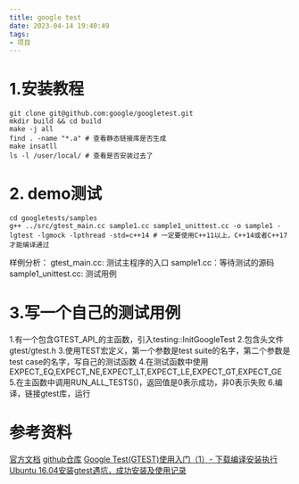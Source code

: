 ```yaml
---
title: google test
date: 2023-04-14 19:40:49
tags:
- 项目
---
```



# 1.安装教程
```shell
git clone git@github.com:google/googletest.git
mkdir build && cd build
make -j all
find . -name "*.a" # 查看静态链接库是否生成
make insatll
ls -l /user/local/ # 查看是否安装过去了
```

# 2. demo测试
```shell
cd googletests/samples
g++ ../src/gtest_main.cc sample1.cc sample1_unittest.cc -o sample1 -lgtest -lgmock -lpthread -std=c++14 # 一定要使用C++11以上，C++14或者C++17才能编译通过
```
样例分析：
gtest_main.cc: 测试主程序的入口
sample1.cc：等待测试的源码
sample1_unittest.cc: 测试用例


# 3.写一个自己的测试用例
1.有一个包含GTEST_API_的主函数，引入testing::InitGoogleTest
2.包含头文件gtest/gtest.h
3.使用TEST宏定义，第一个参数是test suite的名字，第二个参数是test case的名字，写自己的测试函数
4.在测试函数中使用EXPECT_EQ,EXPECT_NE,EXPECT_LT,EXPECT_LE,EXPECT_GT,EXPECT_GE
5.在主函数中调用RUN_ALL_TESTS()，返回值是0表示成功，非0表示失败
6.编译，链接gtest库，运行

# 参考资料
[官方文档](https://google.github.io/googletest/)
[github仓库](https://github.com/google/googletest)
[Google Test(GTEST)使用入门（1）- 下载编译安装执行](https://blog.csdn.net/wdcyf15/article/details/108855960)
[Ubuntu 16.04安装gtest遇坑，成功安装及使用记录](https://blog.csdn.net/qq_34525916/article/details/113752768)


